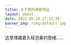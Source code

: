 ```yaml
---
title: 关于我的博客网站
layout: about
date: 2022-05-20 17:13:39
banner_img: /img/default.jpg
---
```


这里埋藏着久经沧桑的思绪……
